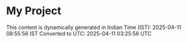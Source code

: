 # My Project

This content is dynamically generated in Indian Time (IST): 2025-04-11 08:55:56 IST
Converted to UTC: 2025-04-11 03:25:56 UTC
